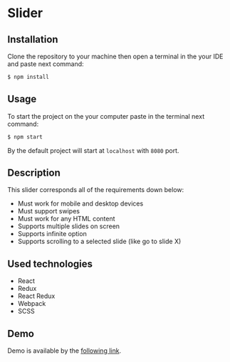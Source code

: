 # Slider

## Installation

Clone the repository to your machine then open a terminal in the your IDE and paste next command:

```sh
$ npm install
```

## Usage

To start the project on the your computer paste in the terminal next command:

```sh
$ npm start
```

By the default project will start at ``localhost`` with ``8080`` port.

## Description

This slider corresponds all of the requirements down below:

* Must work for mobile and desktop devices
* Must support swipes
* Must work for any HTML content
* Supports multiple slides on screen
* Supports infinite option
* Supports scrolling to a selected slide (like go to slide X)

## Used technologies

* React
* Redux
* React Redux
* Webpack
* SCSS

## Demo

Demo is available by the [following link](https://thatcherrr.github.io/scandiweb-task/).
